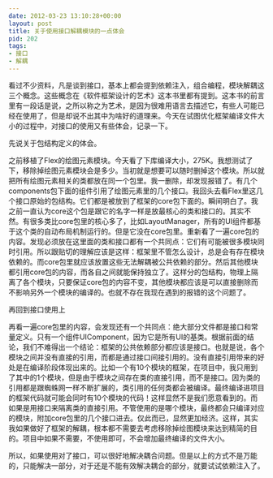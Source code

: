 ```yaml
---
date: 2012-03-23 13:10:28+00:00
layout: post
title: 关于使用接口解耦模块的一点体会
pid: 202
tags:
- 接口
- 解耦
---
```


看过不少资料，凡是谈到接口，基本上都会提到依赖注入，组合编程，模块解耦这三个概念。这些概念在《软件框架设计的艺术》这本书里都有提到。这本书的前言里有一段话是说，之所以称之为艺术，是因为很难用语言去描述它，有些人可能已经在使用了，但是却说不出其中为啥好的道理来。今天在试图优化框架编译文件大小的过程中，对接口的使用又有些体会，记录一下。

先说关于包结构定义的体会。

之前移植了Flex的绘图元素模块。今天看了下库编译大小，275K。我想测试了下，移除掉绘图元素模块会是多少。当初就是想要可以随时删掉这个模块。所以就把所有绘图元素相关的类都放在同一个包里。我一删除，却发现报错了。有几个components包下面的组件引用了绘图元素里的几个接口。我回头去看Flex里这几个接口原始的包结构。它们都是被放到了框架的core包下面的。瞬间明白了。我之前一直认为core这个包是跟它的名字一样是放最核心的类和接口的。其实不然。有很多类比core包里的核心多了，比如LayoutManager，所有的UI组件都基于这个类的自动布局机制运行的。但是它没在core包里。重新看了一遍core包的内容。发现必须放在这里面的类和接口都有一个共同点：它们有可能被很多模块同时引用。所以跟贴切的理解应该是这样：框架里不管怎么设计，总是会有存在模块依赖的。而core包里就应该放置这些无法解耦被公共依赖的部分。然后其他模块都引用core包的内容，而各自之间就能保持独立了。这样分的包结构，物理上隔离了各个模块，只要保证core包的内容不变，其他模块都应该是可以直接删除而不影响另外一个模块的编译的。也就不存在我现在遇到的报错的这个问题了。

再回到接口使用上

再看一遍core包里的内容，会发现还有一个共同点：绝大部分文件都是接口和常量定义。只有一个组件UIComponent，因为它是所有UI的基类。根据前面的结论，我们不难得出一个结论：框架的公共依赖部分都应该是接口。也就是说，各个模块之间并没有直接的引用，而都是通过接口间接引用的。没有直接引用带来的好处是在编译阶段体现出来的。比如一个有10个模块的框架，在项目中，我只用到了其中的1个模块，但是由于模块之间存在类的直接引用，而不是接口。因为类的引用都是跟蜘蛛网一样不断扩展的，类引用的任何类都会被编译。最终编译进项目的框架代码就可能会同时有10个模块的代码！这样显然不是我们愿意看到的。而如果是用接口来隔离类的直接引用。不管使用的是哪个模块，最终都会只编译对应的模块，附加core包里的几个接口进去。仅此而已，显然更加经济。这样，其实我如果做好了框架的解耦，根本都不需要去考虑移除掉绘图模块来达到精简的目的。项目中如果不需要，不使用即可，不会增加最终编译的文件大小。

所以，如果使用对了接口，可以很好地解决耦合问题。但是以上的方式不是万能的，只能解决一部分，对于还是不能有效解决耦合的部分，就要试试依赖注入了。
